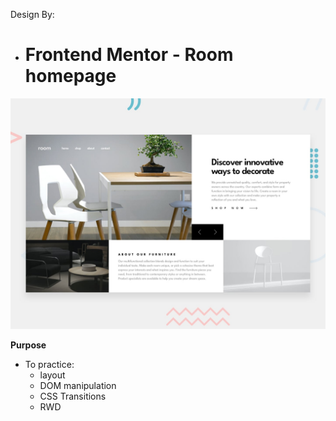 Design By:
- # Frontend Mentor - Room homepage

![Design preview for the Room homepage coding challenge](./design/desktop-preview.jpg)

**Purpose**
- To practice:
    - layout 
    - DOM manipulation 
    - CSS Transitions
    - RWD 
